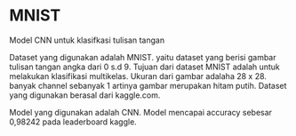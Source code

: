 # MNIST
Model CNN untuk klasifkasi tulisan tangan 

Dataset yang digunakan adalah MNIST. yaitu dataset yang berisi gambar tulisan tangan angka dari 0 s.d 9. Tujuan dari dataset MNIST adalah untuk melakukan klasifikasi multikelas. Ukuran dari gambar adalaha 28 x 28. banyak channel sebanyak 1 artinya gambar merupakan hitam putih. Dataset yang digunakan berasal dari kaggle.com.

Model yang digunakan adalah CNN. Model mencapai accuracy sebesar 0,98242 pada leaderboard kaggle.
